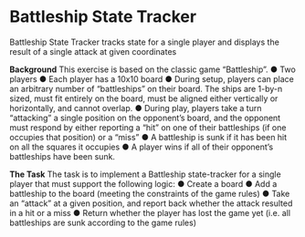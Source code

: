 # Battleship State Tracker
Battleship State Tracker tracks state for a single player and displays the result of a single attack at given coordinates

**Background**
This exercise is based on the classic game “Battleship”.
● Two players
● Each player has a 10x10 board
● During setup, players can place an arbitrary number of “battleships” on their board.
The ships are 1-by-n sized, must fit entirely on the board, must be aligned either
vertically or horizontally, and cannot overlap.
● During play, players take a turn “attacking” a single position on the opponent’s board,
and the opponent must respond by either reporting a “hit” on one of their battleships
(if one occupies that position) or a “miss”
● A battleship is sunk if it has been hit on all the squares it occupies
● A player wins if all of their opponent’s battleships have been sunk.

**The Task**
The task is to implement a Battleship state-tracker for a single player that must support
the following logic:
● Create a board
● Add a battleship to the board (meeting the constraints of the game rules) ● Take an
“attack” at a given position, and report back whether the attack resulted in a hit or a
miss
● Return whether the player has lost the game yet (i.e. all battleships are sunk
according to the game rules)
